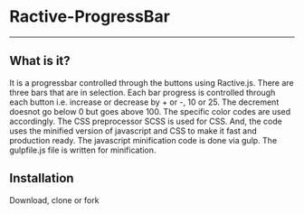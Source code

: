 # Ractive-ProgressBar
---------------------

What is it?
------------
It is a progressbar controlled through the buttons using Ractive.js. There are three bars that are in selection. Each bar progress is 
controlled through each button i.e. increase or decrease by + or -, 10 or 25. The decrement doesnot go below 0 but goes above 100. The 
specific color codes are used accordingly. The CSS preprocessor SCSS is used for CSS. And, the code uses the minified version of 
javascript and CSS to make it fast and production ready. The javascript minification code is done via gulp. The gulpfile.js file is written for minification.


Installation
------------
Download, clone or fork
